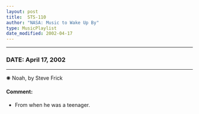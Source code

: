 ```yaml
---
layout: post
title:  STS-110
author: "NASA: Music to Wake Up By"
type: MusicPlaylist
date_modified: 2002-04-17
---
```


----
### DATE: April 17, 2002
----
✺ Noah, by Steve Frick

#### Comment:
* From when he was a teenager.

